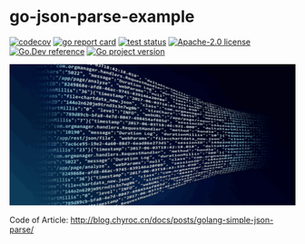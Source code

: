 # go-json-parse-example

[![codecov](https://codecov.io/gh/chyroc/go-json-parse-example/branch/master/graph/badge.svg?token=Z73T6YFF80)](https://codecov.io/gh/chyroc/go-json-parse-example)
[![go report card](https://goreportcard.com/badge/github.com/chyroc/go-json-parse-example "go report card")](https://goreportcard.com/report/github.com/chyroc/go-json-parse-example)
[![test status](https://github.com/chyroc/go-json-parse-example/actions/workflows/test.yml/badge.svg)](https://github.com/chyroc/go-json-parse-example/actions)
[![Apache-2.0 license](https://img.shields.io/badge/License-Apache%202.0-brightgreen.svg)](https://opensource.org/licenses/Apache-2.0)
[![Go.Dev reference](https://img.shields.io/badge/go.dev-reference-blue?logo=go&logoColor=white)](https://pkg.go.dev/github.com/chyroc/go-json-parse-example)
[![Go project version](https://badge.fury.io/go/github.com%2Fchyroc%2Fgo-json-parse-example.svg)](https://badge.fury.io/go/github.com%2Fchyroc%2Fgo-json-parse-example)

![](./header.png)

Code of Article: http://blog.chyroc.cn/docs/posts/golang-simple-json-parse/